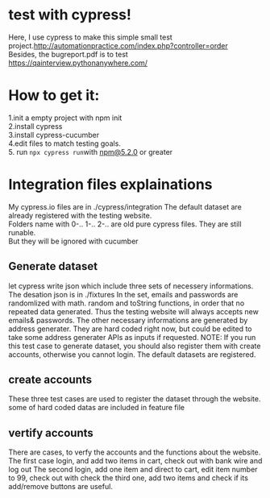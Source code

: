 # test with cypress!

Here, I use cypress to make this simple small test project.http://automationpractice.com/index.php?controller=order
\
Besides, the bugreport.pdf is to test https://qainterview.pythonanywhere.com/


# How to get it:

1.init a empty project with npm init\
2.install cypress\
3.install cypress-cucumber\
4.edit files to match testing goals.\
5. run ```
npx cypress run ```with [npm@5.2.0](mailto:npm@5.2.0) or greater


# Integration files explainations

My cypress.io files are in ./cypress/integration The default dataset are already registered with the testing website.\
Folders name with 0-.. 1-.. 2-.. are old pure cypress files. They are still runable.\
But they will be ignored with cucumber

## Generate dataset

let cypress write json which include three sets of necessery informations.
The desation json is in ./fixtures
In the set, emails and passwords are randomlized with math. random and toString functions, in order that no repeated data generated.
Thus the testing website will always accepts new emails& passwords.
The other necessary informations are generated by address generater. 
They are hard coded right now, but could be edited to take some address generater APIs as inputs if requested.
NOTE: If you run this test case to generate dataset, you should also register them with create accounts, otherwise you cannot login. The default datasets are registered.

## create accounts

These three test cases are used to register the dataset through the website.
some of hard coded datas are included in feature file

## vertify accounts

There are cases, to verfy the accounts and the functions about the website.
The first case login, and add two items in cart, check out with bank wire and log out
The second login, add one item and direct to cart, edit item number to 99, check out with check
the third one, add two items and check if its add/remove buttons are useful.

